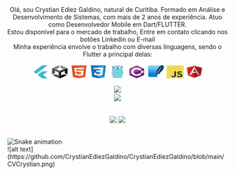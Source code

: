  <div align="center">Olá, sou Crystian Ediez Galdino, natural de Curitiba. Formado em Análise e Desenvolvimento de Sistemas, com mais de 2 anos de experiência. Atuo como Desenvolvedor Mobile em Dart/FLUTTER.
 <br>
  Estou disponível para o mercado de trabalho, Entre em contato clicando nos botões Linkedin ou E-mail 
  <br>
   Minha experiência envolve o trabalho com diversas linguagens, sendo o Flutter a principal delas:
 </div>
  <div style="display: inline_block" align="center"><br>
     <img align="center" alt="Crys-Flutter" height="30" width="40" src="https://raw.githubusercontent.com/devicons/devicon/master/icons/flutter/flutter-plain.svg">
  <img align="center" alt="Crys-unity" height="30" width="40" src="https://github.com/devicons/devicon/blob/master/icons/unity/unity-original.svg">
  <img align="center" alt="Crys-HTML" height="30" width="40" src="https://raw.githubusercontent.com/devicons/devicon/master/icons/html5/html5-original.svg">
  <img align="center" alt="Crys-CSS" height="30" width="40" src="https://raw.githubusercontent.com/devicons/devicon/master/icons/css3/css3-original.svg">
  <img align="center" alt="Crys-Go" height="30" width="40" src="https://github.com/devicons/devicon/blob/master/icons/go/go-original.svg">
  <img align="center" alt="Crys-Csharp" height="30" width="40" src="https://raw.githubusercontent.com/devicons/devicon/master/icons/csharp/csharp-original.svg">
  <img align="center" alt="Crys-Csharp" height="30" width="40" src="https://github.com/devicons/devicon/blob/master/icons/sqlite/sqlite-original.svg">
   <img align="center" alt="Crys-Csharp" height="30" width="40" src="https://github.com/devicons/devicon/blob/master/icons/javascript/javascript-original.svg">
   <img align="center" alt="Crys-Csharp" height="30" width="40" src="https://github.com/devicons/devicon/blob/master/icons/angularjs/angularjs-original.svg">
</div>
<br>
<div align="center">
  <a href="https://www.linkedin.com/in/crystian-galdino/">
  <img height="180em" src="https://github-readme-stats.vercel.app/api?username=CrystianEdiezGaldino&show_icons=true&theme=dark&include_all_commits=true&count_private=true"/>    <br>
  <img height="180em" src="https://github-readme-stats.vercel.app/api/top-langs/?username=CrystianEdiezGaldino&layout=compact&langs_count=7&theme=dark"/>
   <br>
    <br>
  <div align="center"> 
  
<a href="mailto:crystian-galdinno@hotmail.com" target="_blank"><img src="https://img.shields.io/badge/Gmail-D14836?style=for-the-badge&logo=gmail&logoColor=white" target="_blank"></a> 
<a href="https://www.linkedin.com/in/crystian-galdino/" target="_blank"><img src="https://img.shields.io/badge/-LinkedIn-%230077B5?style=for-the-badge&logo=linkedin&logoColor=white" target="_blank"></a> 
  </div>  </div>  </div>
   <br>
 <img src="https://raw.githubusercontent.com/maurodesouza/maurodesouza/output/snake.svg" alt="Snake animation" />
    <br>
   ![alt text](https://github.com/CrystianEdiezGaldino/CrystianEdiezGaldino/blob/main/CVCrystian.png)

